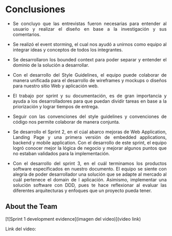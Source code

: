 <div style="text-align: justify;">
<h1><strong>Conclusiones</strong></h1>
  
  + Se concluyo que las entrevistas fueron necesarias para entender al usuario y realizar el diseño en base a la investigación y sus comentarios. 
  
  + Se realizó el event storming, el cual nos ayudó a unirnos como equipo al integrar ideas y conceptos de todos los integrantes.
    
  + Se desarrollaron los bounded context para poder separar y entender el dominio de la solución a desarrollar.

  + Con el desarrollo del Style Guidelines, el equipo puede colaborar de manera unificada para el desarrollo de wireframes y mockups o diseños para nuestro sitio Web y aplicación web.
 
  + El trabajo por sprint y su documentación, es de gran importancia y ayuda a los desarrolladores para que puedan dividir tareas en base a la priorización y lograr tiempos de entrega.

  + Seguir con las convenciones del style guidelines y convenciones de código nos permite colaborar de manera conjunta. 

  + Se desarrollo el Sprint 2, en el cúal abarco mejoras de Web Application, Landing Page y una primera versión de embedded applications, backend y mobile application. Con el desarrollo de este sprint, el equipo logró conocer mejor la lógica de negocio y mejorar algunos puntos que no estaban validados para la implementación.

  + Con el desarrollo del sprint 3, en el cuál terminamos los productos software específicados en nuestro documento. El equipo se siente con alegría de poder desarrollador una solución que se adapte al mercado al cuál pertenece el domain de l aplicación. Asimismo, implementar una solución software con DDD, pues te hace reflexionar al evaluar las diferentes arquitecturas y enfoques que un proyecto pueda tener.
<div>

## About the Team

[![Sprint 1 development evidence](imagen del video)](video link)


Link del video: 

